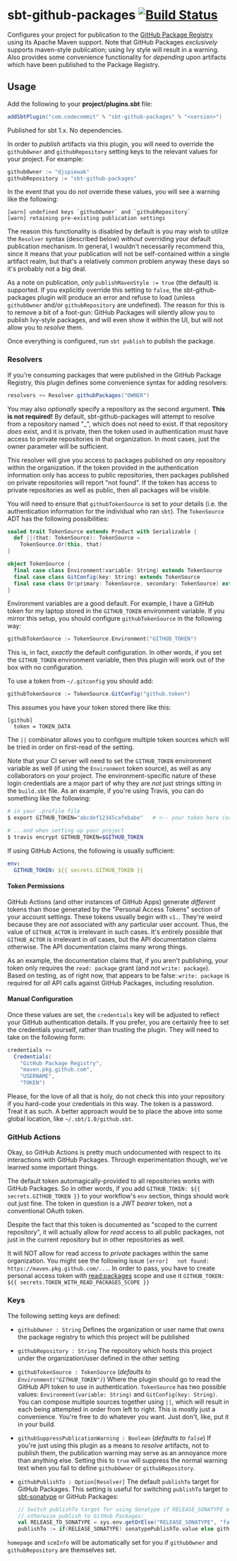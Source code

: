 # sbt-github-packages [![Build Status](https://travis-ci.com/djspiewak/sbt-github-packages.svg?branch=master)](https://travis-ci.com/djspiewak/sbt-github-packages)

Configures your project for publication to the [GitHub Package Registry](https://help.github.com/en/articles/about-github-package-registry) using its Apache Maven support. Note that GitHub Packages *exclusively* supports maven-style publication; using Ivy style will result in a warning. Also provides some convenience functionality for *depending* upon artifacts which have been published to the Package Registry.

## Usage

Add the following to your **project/plugins.sbt** file:

```sbt
addSbtPlugin("com.codecommit" % "sbt-github-packages" % "<version>")
```

Published for sbt 1.x. No dependencies.

In order to *publish* artifacts via this plugin, you will need to override the `githubOwner` and `githubRepository` setting keys to the relevant values for your project. For example:

```sbt
githubOwner := "djspiewak"
githubRepository := "sbt-github-packages"
```

In the event that you do *not* override these values, you will see a warning like the following:

```
[warn] undefined keys `githubOwner` and `githubRepository`
[warn] retaining pre-existing publication settings
```

The reason this functionality is disabled by default is you may wish to utilize the `Resolver` syntax (described below) *without* overriding your default publication mechanism. In general, I wouldn't necessarily recommend this, since it means that your publication will not be self-contained within a single artifact realm, but that's a relatively common problem anyway these days so it's probably not a big deal.

As a note on publication, *only* `publishMavenStyle := true` (the default) is supported. If you explicitly override this setting to `false`, the sbt-github-packages plugin will produce an error and refuse to load (unless `githubOwner` and/or `githubRepository` are undefined). The reason for this is to remove a bit of a foot-gun: GitHub Packages will silently allow you to publish Ivy-style packages, and will even show it within the UI, but will not allow you to *resolve* them.

Once everything is configured, run `sbt publish` to publish the package.

### Resolvers

If you're consuming packages that were published in the GitHub Package Registry, this plugin defines some convenience syntax for adding resolvers:

```sbt
resolvers += Resolver.githubPackages("OWNER")
```

You may also *optionally* specify a repository as the second argument. **This is not required!** By default, sbt-github-packages will attempt to resolve from a repository named "_", which does not need to exist. If that repository *does* exist, and it is private, then the token used in authentication must have access to private repositories in that organization. In most cases, just the owner parameter will be sufficient.

This resolver will give you access to packages published on *any* repository within the organization. If the token provided in the authentication information only has access to public repositories, then packages published on private repositories will report "not found". If the token has access to private repositories as well as public, then all packages will be visible.

You will need to ensure that `githubTokenSource` is set to *your* details (i.e. the authentication information for the individual who ran `sbt`). The `TokenSource` ADT has the following possibilities:

```scala
sealed trait TokenSource extends Product with Serializable {
  def ||(that: TokenSource): TokenSource =
    TokenSource.Or(this, that)
}

object TokenSource {
  final case class Environment(variable: String) extends TokenSource
  final case class GitConfig(key: String) extends TokenSource
  final case class Or(primary: TokenSource, secondary: TokenSource) extends TokenSource
}
```

Environment variables are a good default. For example, I have a GitHub token for my laptop stored in the `GITHUB_TOKEN` environment variable. If you mirror this setup, you should configure `githubTokenSource` in the following way:

```sbt
githubTokenSource := TokenSource.Environment("GITHUB_TOKEN")
```

This is, in fact, *exactly* the default configuration. In other words, if you set the `GITHUB_TOKEN` environment variable, then this plugin will work out of the box with no configuration.

To use a token from `~/.gitconfig` you should add:

```sbt
githubTokenSource := TokenSource.GitConfig("github.token")
```

This assumes you have your token stored there like this:

```gitconfig
[github]
  token = TOKEN_DATA
```

The `||` combinator allows you to configure multiple token sources which will be tried in order on first-read of the setting.

Note that your CI server will need to set the `GITHUB_TOKEN` environment variable as well (if using the `Environment` token source), as well as any collaborators on your project. The environment-specific nature of these login credentials are a major part of why they are *not* just strings sitting in the `build.sbt` file. As an example, if you're using Travis, you can do something like the following:

```bash
# in your .profile file
$ export GITHUB_TOKEN="abcdef12345cafebabe"   # <-- your token here (or your build bot's)

# ...and when setting up your project
$ travis encrypt GITHUB_TOKEN=$GITHUB_TOKEN
```

If using GitHub Actions, the following is usually sufficient:

```yaml
env:
  GITHUB_TOKEN: ${{ secrets.GITHUB_TOKEN }}
```

#### Token Permissions

GitHub Actions (and other instances of GitHub Apps) generate *different* tokens than those generated by the "Personal Access Tokens" section of your account settings. These tokens usually begin with `v1.`. They're weird because they are *not* associated with any particular user account. Thus, the value of `GITHUB_ACTOR` is irrelevant in such cases. It's entirely possible that `GITHUB_ACTOR` is irrelevant in *all* cases, but the API documentation claims otherwise. The API documentation claims many wrong things.

As an example, the documentation claims that, if you aren't publishing, your token only requires the `read: package` grant (and *not* `write: package`). Based on testing, as of right now, that appears to be false: `write: package` is required for *all* API calls against GitHub Packages, including resolution.

#### Manual Configuration

Once these values are set, the `credentials` key will be adjusted to reflect your GitHub authentication details. If you prefer, you are certainly free to set the credentials yourself, rather than trusting the plugin. They will need to take on the following form:

```sbt
credentials += 
  Credentials(
    "GitHub Package Registry",
    "maven.pkg.github.com",
    "USERNAME",
    "TOKEN")
```

Please, for the love of all that is holy, do not check this into your repository if you hard-code your credentials in this way. The token is a password. Treat it as such. A better approach would be to place the above into some global location, like `~/.sbt/1.0/github.sbt`.

### GitHub Actions

Okay, so GitHub Actions is pretty much undocumented with respect to its interactions with GitHub Packages. Through experimentation though, we've learned some important things.

The default token automagically-provided to all repositories works with GitHub Packages. So in other words, if you add `GITHUB_TOKEN: ${{ secrets.GITHUB_TOKEN }}` to your workflow's `env` section, things should work out just fine. The token in question is a JWT *bearer* token, not a conventional OAuth token.

Despite the fact that this token is documented as "scoped to the current repository", it will actually allow for *read* access to all public packages, not just in the current repository but in other repositories as well. 

It will NOT allow for read access to *private* packages within the same organization. You might see the following issue `[error]   not found: https://maven.pkg.github.com/...`. In order to pass, you have to create personal access token with [read:packages](https://developer.github.com/apps/building-oauth-apps/understanding-scopes-for-oauth-apps/#available-scopes) scope and use it `GITHUB_TOKEN: ${{ secrets.TOKEN_WITH_READ_PACKAGES_SCOPE }}`

### Keys

The following setting keys are defined:

- `githubOwner : String` Defines the organization or user name that owns the package registry to which this project will be published
- `githubRepository : String` The repository which hosts this project under the organization/user defined in the other setting
- `githubTokenSource : TokenSource` (*defaults to `Environment("GITHUB_TOKEN")`*) Where the plugin should go to read the GitHub API token to use in authentication. `TokenSource` has two possible values: `Environment(variable: String)` and `GitConfig(key: String)`. You can compose multiple sources together using `||`, which will result in each being attempted in order from left to right. This is mostly just a convenience. You're free to do whatever you want. Just don't, like, put it in your build. 
- `githubSuppressPublicationWarning : Boolean` (*defaults to `false`*) If you're just using this plugin as a means to *resolve* artifacts, not to publish them, the publication warning may serve as an annoyance more than anything else. Setting this to `true` will suppress the normal warning text when you fail to define `githubOwner` or `githubRepository`.
- `githubPublishTo : Option[Resolver]` The default `publishTo` target for GitHub Packages. This setting is useful for switching `publishTo` target to [sbt-sonatype](https://github.com/xerial/sbt-sonatype) or GitHub Packages: 

  ```scala
  // Switch publishTo target for using Sonatype if RELEASE_SONATYPE env is true, 
  // otherwise publish to GitHub Packages:
  val RELEASE_TO_SONATYPE = sys.env.getOrElse("RELEASE_SONATYPE", "false").toBoolean 
  publishTo := if(RELEASE_SONATYPE) sonatypePublishTo.value else githubPublishTo.value

`homepage` and `scmInfo` will be automatically set for you if `githubOwner` and `githubRepository` are themselves set.
